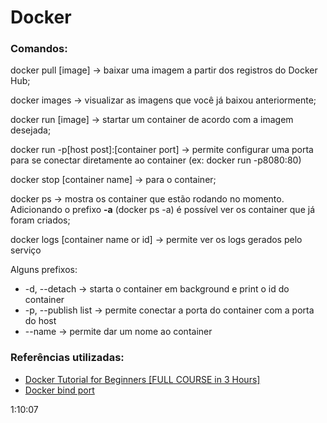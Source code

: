 <h1>Docker</h1>

<h3>Comandos:</h3>

<p>docker pull [image] &#8594; baixar uma imagem a partir dos registros do Docker Hub;</p>

<p>docker images &#8594; visualizar as imagens que você já baixou anteriormente;</p>

<p>docker run [image] &#8594; startar um container de acordo com a imagem desejada;</p>

<p>docker run -p[host post]:[container port] &#8594; permite configurar uma porta para se conectar diretamente ao container (ex: docker run -p8080:80)</p>

<p>docker stop [container name] &#8594; para o container;</p>

<p>docker ps &#8594; mostra os container que estão rodando no momento. Adicionando o prefixo <b>-a</b> (docker ps -a) é possível ver os container que já foram criados;</p>

<p>docker logs [container name or id] &#8594; permite ver os logs gerados pelo serviço </p>

<p>Alguns prefixos:</p>
<ul>
<li>-d, --detach &#8594; starta o container em background e print o id do container </li>
<li>-p, --publish list  &#8594; permite conectar a porta do container com a porta do host</li>
<li> --name &#8594; permite dar um nome ao container </li>
</ul>


<h3>Referências utilizadas:</h3>

<ul>
<li> <a href="https://www.youtube.com/watch?v=3c-iBn73dDE">Docker Tutorial for Beginners [FULL COURSE in 3 Hours]</a></li>
<li><a href="https://betterprogramming.pub/how-does-docker-port-binding-work-b089f23ca4c8">Docker bind port</a></li>

</ul>

1:10:07